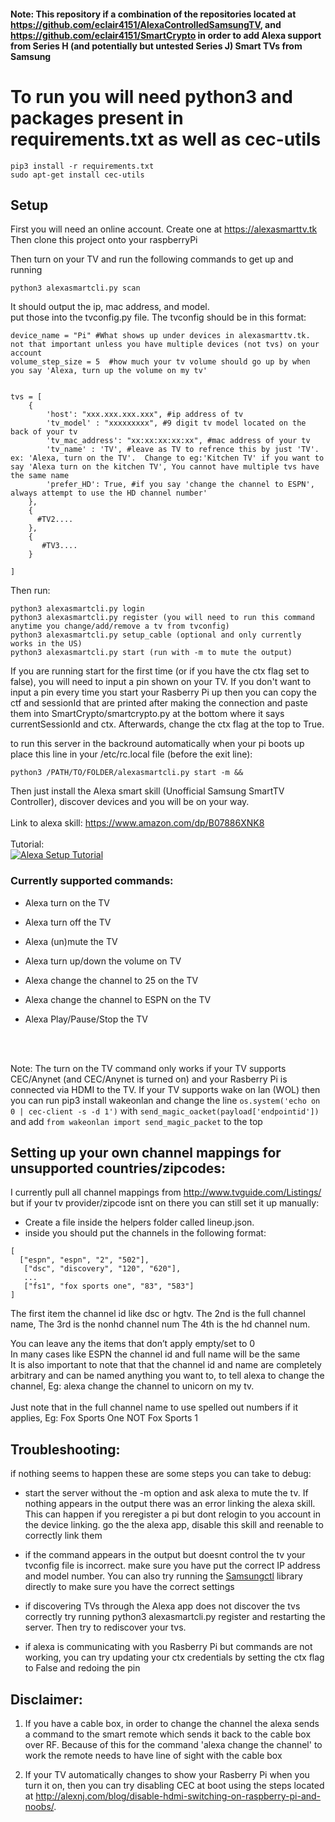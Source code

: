 #### Note: This repository if a combination of the repositories located at https://github.com/eclair4151/AlexaControlledSamsungTV, and https://github.com/eclair4151/SmartCrypto in order to add Alexa support from Series H (and potentially but untested Series J) Smart TVs from Samsung

# To run you will need python3 and packages present in requirements.txt as well as cec-utils
```
pip3 install -r requirements.txt
sudo apt-get install cec-utils
```
## Setup

First you will need an online account. Create one at https://alexasmarttv.tk
Then clone this project onto your raspberryPi

Then turn on your TV and run the following commands to get up and running

```
python3 alexasmartcli.py scan
```

It should output the ip, mac address, and model.    
put those into the tvconfig.py file. The tvconfig should be in this format:
```
device_name = "Pi" #What shows up under devices in alexasmarttv.tk. not that important unless you have multiple devices (not tvs) on your account
volume_step_size = 5  #how much your tv volume should go up by when you say 'Alexa, turn up the volume on my tv'


tvs = [
    {
        'host': "xxx.xxx.xxx.xxx", #ip address of tv
        'tv_model' : "xxxxxxxxx", #9 digit tv model located on the back of your tv
        'tv_mac_address': "xx:xx:xx:xx:xx", #mac address of your tv
        'tv_name' : 'TV', #leave as TV to refrence this by just 'TV'. ex: 'Alexa, turn on the TV'.  Change to eg:'Kitchen TV' if you want to say 'Alexa turn on the kitchen TV', You cannot have multiple tvs have the same name
        'prefer_HD': True, #if you say 'change the channel to ESPN',  always attempt to use the HD channel number'
    },
    {
      #TV2....
    },
    {
       #TV3....
    }

]
```


Then run:

```
python3 alexasmartcli.py login
python3 alexasmartcli.py register (you will need to run this command anytime you change/add/remove a tv from tvconfig)
python3 alexasmartcli.py setup_cable (optional and only currently works in the US)
python3 alexasmartcli.py start (run with -m to mute the output)
```
If you are running start for the first time (or if you have the ctx flag set to false), you will need to input a pin shown on your TV. If you don't want to input a pin every time you start your Rasberry Pi up then you can copy the ctf and sessionId that are printed after making the connection and paste them into SmartCrypto/smartcrypto.py at the bottom where it says currentSessionId and ctx. Afterwards, change the ctx flag at the top to True.

to run this server in the backround automatically when your pi boots up place this line in your /etc/rc.local file (before the exit line):
```
python3 /PATH/TO/FOLDER/alexasmartcli.py start -m &&
```

Then just install the Alexa smart skill (Unofficial Samsung SmartTV Controller), discover devices and you will be on your way.
<br>
<br>
Link to alexa skill: https://www.amazon.com/dp/B07886XNK8
<br>
<br>
Tutorial:<br>
[![Alexa Setup Tutorial](https://img.youtube.com/vi/-uhd33FiEUM/0.jpg)](https://www.youtube.com/watch?v=-uhd33FiEUM)

### Currently supported commands:
* Alexa turn on the TV
* Alexa turn off the TV

* Alexa (un)mute the TV
* Alexa turn up/down the volume on TV

* Alexa change the channel to 25 on the TV
* Alexa change the channel to ESPN on the TV

* Alexa Play/Pause/Stop the TV
<br>
<br>

Note: The turn on the TV command only works if your TV supports CEC/Anynet (and CEC/Anynet is turned on) and your Rasberry Pi is connected via HDMI to the TV. If your TV supports wake on lan (WOL) then you can run pip3 install wakeonlan and change the line `os.system('echo on 0 | cec-client -s -d 1')` with `send_magic_oacket(payload['endpointid'])` and add `from wakeonlan import send_magic_packet` to the top

## Setting up your own channel mappings for unsupported countries/zipcodes:<br>
I currently pull all channel mappings from http://www.tvguide.com/Listings/
but if your tv provider/zipcode isnt on there you can still set it up manually:
<br>
* Create a file inside the helpers folder called lineup.json.
* inside you should put the channels in the following format:
```
[
  ["espn", "espn", "2", "502"],
   ["dsc", "discovery", "120", "620"],
   ...
   ["fs1", "fox sports one", "83", "583"]
]
```
The first item the channel id like dsc or hgtv.
The 2nd is the full channel name,
The 3rd is the nonhd channel num
The 4th is the hd channel num.

You can leave any the items that don’t apply empty/set to 0<br>
In many cases like ESPN the channel id and full name will be the same<br>
It is also important to note that that the channel id and name are completely arbitrary and can be named anything you want
to, to tell alexa to change the channel, Eg: alexa change the channel to unicorn on my tv.<br><br>
Just note that in the full channel name to use spelled out numbers if it applies, Eg: Fox Sports One NOT Fox Sports 1


## Troubleshooting:    
if nothing seems to happen these are some steps you can take to debug:

* start the server without the -m option and ask alexa to mute the tv. If nothing appears in the output there was an error linking the alexa skill. This can happen if you reregister a pi but dont relogin to you account in the device linking. go the the alexa app, disable this skill and reenable to correctly link them  

* if the command appears in the output but doesnt control the tv your tvconfig file is incorrect. make sure you have put the correct IP address and model number. You can also try running the [Samsungctl](https://github.com/Ape/samsungctl) library directly to make sure you have the correct settings

* if discovering TVs through the Alexa app does not discover the tvs correctly try running python3 alexasmartcli.py register and restarting the server. Then try to rediscover your tvs.

* if alexa is communicating with you Rasberry Pi but commands are not working, you can try updating your ctx credentials by setting the ctx flag to False and redoing the pin

## Disclaimer:
1) If you have a cable box, in order to change the channel the alexa sends a command to the smart remote which sends it back to the cable box over RF. Because of this for the command 'alexa change the channel' to work the remote needs to have line of sight with the cable box

2) If your TV automatically changes to show your Rasberry Pi when you turn it on, then you can try disabling CEC at boot using the steps located at http://alexnj.com/blog/disable-hdmi-switching-on-raspberry-pi-and-noobs/.
